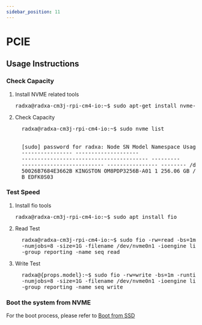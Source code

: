```yaml
---
sidebar_position: 11
---
```


# PCIE

## Usage Instructions

### Check Capacity

1. Install NVME related tools

   <pre>radxa@radxa-cm3j-rpi-cm4-io:~$ sudo apt-get install nvme-cli</pre>

2. Check Capacity

   <pre style={{ whiteSpace: "nowrap" }}>
     radxa@radxa-cm3j-rpi-cm4-io:~$ sudo nvme list
     <br />
     [sudo] password for radxa: Node SN Model Namespace Usage Format FW Rev
     ---------------- --------------------
     ---------------------------------------- ---------
     -------------------------- ---------------- -------- /dev/nvme0n1
     50026B7684E3662B KINGSTON OM8PDP3256B-A01 1 256.06 GB / 256.06 GB 512 B + 0
     B EDFK0S03
   </pre>

### Test Speed

1. Install fio tools

   <pre>radxa@radxa-cm3j-rpi-cm4-io:~$ sudo apt install fio</pre>

2. Read Test

   <pre style={{ whiteSpace: "nowrap" }}>
     radxa@radxa-cm3j-rpi-cm4-io:~$ sudo fio -rw=read -bs=1m -runtime=60 -iodepth 1
     -numjobs=8 -size=1G -filename /dev/nvme0n1 -ioengine libaio -direct=1
     -group_reporting -name seq_read
   </pre>

3. Write Test

   <pre style={{ whiteSpace: "nowrap" }}>
     radxa@{props.model}:~$ sudo fio -rw=write -bs=1m -runtime=60 -iodepth 1
     -numjobs=8 -size=1G -filename /dev/nvme0n1 -ioengine libaio -direct=1
     -group_reporting -name seq_write
   </pre>

### Boot the system from NVME

For the boot process, please refer to [Boot from SSD](../../install-os/boot_from_ssd.md)
